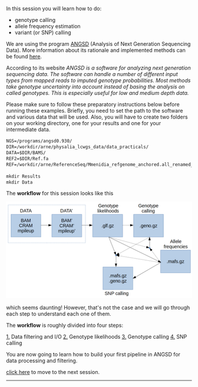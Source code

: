 
In this session you will learn how to do:
* genotype calling
* allele frequency estimation
* variant (or SNP) calling

We are using the program [ANGSD](http://popgen.dk/wiki/index.php/ANGSD) (Analysis of Next Generation Sequencing Data).
More information about its rationale and implemented methods can be found [here](http://www.ncbi.nlm.nih.gov/pubmed/25420514).

According to its website *ANGSD is a software for analyzing next generation sequencing data. The software can handle a number of different input types from mapped reads to imputed genotype probabilities. Most methods take genotype uncertainty into account instead of basing the analysis on called genotypes. This is especially useful for low and medium depth data.*

Please make sure to follow these preparatory instructions below before running these examples. 
Briefly, you need to set the path to the software and various data that will be used.
Also, you will have to create two folders on your working directory, one for your results and one for your intermediate data.

```
NGS=/programs/angsd0.930/
DIR=/workdir/arne/physalia_lcwgs_data/data_practicals/
DATA=$DIR/BAMS/
REF2=$DIR/Ref.fa
REF=/workdir/arne/ReferenceSeq/Mmenidia_refgenome_anchored.all_renamed_v2.fasta

mkdir Results
mkdir Data
```

The **workflow** for this session looks like this

![stages](../files/stages.png)

which seems daunting! 
However, that's not the case and we will go through each step to understand each one of them.

The **workflow** is roughly divided into four steps:

[1.](https://github.com/nt246/physalia-lcwgs/blob/main/day_2/markdowns/01_filtering.md) Data filtering and I/O
[2.](https://github.com/nt246/physalia-lcwgs/blob/main/day_2/markdowns/02_likelihoods.md) Genotype likelihoods
[3.](https://github.com/nt246/physalia-lcwgs/blob/main/day_2/markdowns/03_genotype.md) Genotype calling
[4.](https://github.com/nt246/physalia-lcwgs/blob/main/day_2/markdowns/04_snp.md) SNP calling

You are now going to learn how to build your first pipeline in ANGSD for data processing and filtering.

[click here](https://github.com/nt246/physalia-lcwgs/blob/main/day_2/markdowns/01_filtering.md) to move to the next session.

-----------------------------------------------



